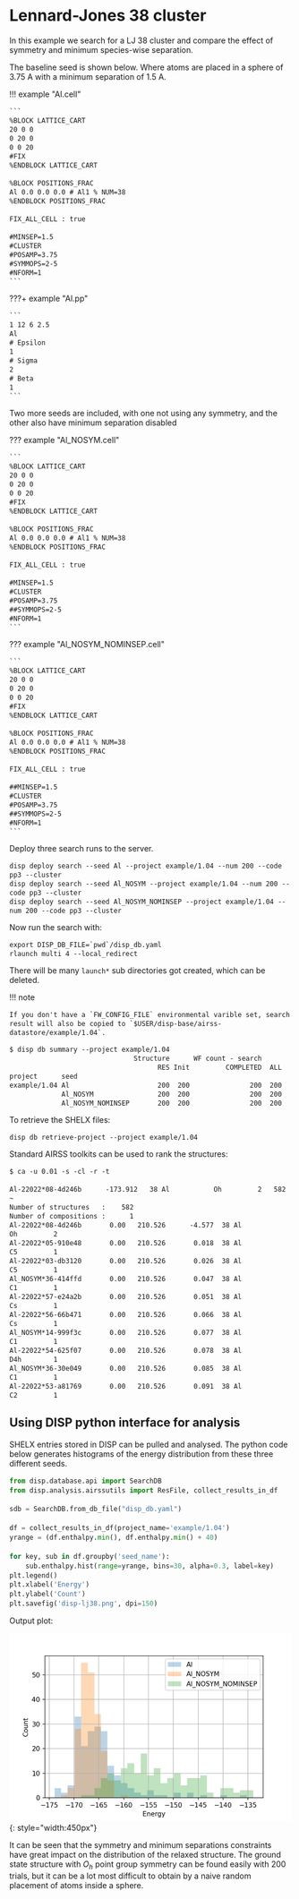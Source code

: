 # Lennard-Jones 38 cluster


In this example we search for a LJ 38 cluster and compare the effect of symmetry and minimum species-wise separation.

The baseline seed is shown below. Where atoms are placed in a sphere of 3.75 A with a minimum separation of 1.5 A.

!!! example "Al.cell"

    ```
    %BLOCK LATTICE_CART
    20 0 0
    0 20 0
    0 0 20
    #FIX
    %ENDBLOCK LATTICE_CART

    %BLOCK POSITIONS_FRAC
    Al 0.0 0.0 0.0 # Al1 % NUM=38
    %ENDBLOCK POSITIONS_FRAC

    FIX_ALL_CELL : true

    #MINSEP=1.5
    #CLUSTER
    #POSAMP=3.75
    #SYMMOPS=2-5
    #NFORM=1
    ```

???+ example "Al.pp"

    ```
    1 12 6 2.5
    Al
    # Epsilon
    1
    # Sigma
    2
    # Beta
    1
    ```

Two more seeds are included, with one not using any symmetry, and the other also have minimum separation disabled


??? example "Al_NOSYM.cell"

    ```
    %BLOCK LATTICE_CART
    20 0 0
    0 20 0
    0 0 20
    #FIX
    %ENDBLOCK LATTICE_CART

    %BLOCK POSITIONS_FRAC
    Al 0.0 0.0 0.0 # Al1 % NUM=38
    %ENDBLOCK POSITIONS_FRAC

    FIX_ALL_CELL : true

    #MINSEP=1.5
    #CLUSTER
    #POSAMP=3.75
    ##SYMMOPS=2-5
    #NFORM=1
    ```

??? example "Al_NOSYM_NOMINSEP.cell"

    ```
    %BLOCK LATTICE_CART
    20 0 0
    0 20 0
    0 0 20
    #FIX
    %ENDBLOCK LATTICE_CART

    %BLOCK POSITIONS_FRAC
    Al 0.0 0.0 0.0 # Al1 % NUM=38
    %ENDBLOCK POSITIONS_FRAC

    FIX_ALL_CELL : true

    ##MINSEP=1.5
    #CLUSTER
    #POSAMP=3.75
    ##SYMMOPS=2-5
    #NFORM=1
    ```

Deploy three search runs to the server.

```
disp deploy search --seed Al --project example/1.04 --num 200 --code pp3 --cluster
disp deploy search --seed Al_NOSYM --project example/1.04 --num 200 --code pp3 --cluster
disp deploy search --seed Al_NOSYM_NOMINSEP --project example/1.04 --num 200 --code pp3 --cluster
```

Now run the search with:

```
export DISP_DB_FILE=`pwd`/disp_db.yaml
rlaunch multi 4 --local_redirect
```

There will be many `launch*` sub directories got created, which can be deleted.

!!! note

    If you don't have a `FW_CONFIG_FILE` environmental varible set, search result will also be copied to `$USER/disp-base/airss-datastore/example/1.04`.


```
$ disp db summary --project example/1.04
                               Structure      WF count - search
                                     RES Init         COMPLETED  ALL
project      seed
example/1.04 Al                      200  200               200  200
             Al_NOSYM                200  200               200  200
             Al_NOSYM_NOMINSEP       200  200               200  200
```

To retrieve the SHELX files:


```
disp db retrieve-project --project example/1.04
```

Standard AIRSS toolkits can be used to rank the structures:

```
$ ca -u 0.01 -s -cl -r -t

Al-22022*08-4d246b      -173.912   38 Al           Oh         2   582      ~
Number of structures   :    582
Number of compositions :      1
Al-22022*08-4d246b       0.00   210.526      -4.577  38 Al           Oh         2
Al-22022*05-910e48       0.00   210.526       0.018  38 Al           C5         1
Al-22022*03-db3120       0.00   210.526       0.026  38 Al           C5         1
Al_NOSYM*36-414ffd       0.00   210.526       0.047  38 Al           C1         1
Al-22022*57-e24a2b       0.00   210.526       0.051  38 Al           Cs         1
Al-22022*56-66b471       0.00   210.526       0.066  38 Al           Cs         1
Al_NOSYM*14-999f3c       0.00   210.526       0.077  38 Al           C1         1
Al-22022*54-625f07       0.00   210.526       0.078  38 Al           D4h        1
Al_NOSYM*36-30e049       0.00   210.526       0.085  38 Al           C1         1
Al-22022*53-a81769       0.00   210.526       0.091  38 Al           C2         1
```

## Using DISP python interface for analysis


SHELX entries stored in DISP can be pulled and analysed.
The python code below generates histograms of the energy distribution from these three different seeds.


```python
from disp.database.api import SearchDB
from disp.analysis.airssutils import ResFile, collect_results_in_df

sdb = SearchDB.from_db_file("disp_db.yaml")

df = collect_results_in_df(project_name='example/1.04')
yrange = (df.enthalpy.min(), df.enthalpy.min() + 40)

for key, sub in df.groupby('seed_name'):
    sub.enthalpy.hist(range=yrange, bins=30, alpha=0.3, label=key)
plt.legend()
plt.xlabel('Energy')
plt.ylabel('Count')
plt.savefig('disp-lj38.png', dpi=150)
```

Output plot:

![LJ 38 energy distribution](disp-lj38.png){: style="width:450px"}

It can be seen that the symmetry and minimum separations constraints have great impact on the distribution of the relaxed structure.
The ground state structure with $O_h$ point group symmetry can be found easily with 200 trials, but it can be a lot most difficult to obtain by a naive random placement of atoms inside a sphere.
